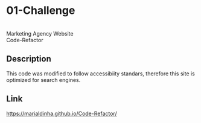 
# 01-Challenge
<br />Marketing Agency Website
<br />Code-Refactor

## Description
This code was modified to follow accessibiity standars, therefore this site is optimized for search engines.

## Link
https://marialdinha.github.io/Code-Refactor/
